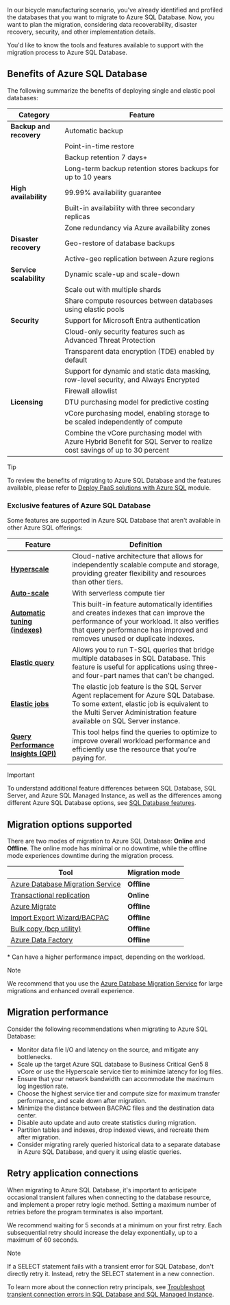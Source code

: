 In our bicycle manufacturing scenario, you've already identified and profiled the databases that you want to migrate to Azure SQL Database. Now, you want to plan the migration, considering data recoverability, disaster recovery, security, and other implementation details. 

You'd like to know the tools and features available to support with the migration process to Azure SQL Database.

## Benefits of Azure SQL Database

The following summarize the benefits of deploying single and elastic pool databases:

| Category | Feature |
| --- | --- |
| **Backup and recovery** | Automatic backup |
|  | Point-in-time restore |
|  | Backup retention 7 days+ |
|  | Long-term backup retention stores backups for up to 10 years |
| **High availability** | 99.99% availability guarantee |
|  | Built-in availability with three secondary replicas |
|  | Zone redundancy via Azure availability zones |
| **Disaster recovery** | Geo-restore of database backups |
|  | Active-geo replication between Azure regions |
| **Service scalability** | Dynamic scale-up and scale-down |
|  | Scale out with multiple shards |
|  | Share compute resources between databases using elastic pools |
| **Security** | Support for Microsoft Entra authentication |
|  | Cloud-only security features such as Advanced Threat Protection |
|  | Transparent data encryption (TDE) enabled by default |
|  | Support for dynamic and static data masking, row-level security, and Always Encrypted |
|  | Firewall allowlist |
| **Licensing** | DTU purchasing model for predictive costing |
|  | vCore purchasing model, enabling storage to be scaled independently of compute |
|  | Combine the vCore purchasing model with Azure Hybrid Benefit for SQL Server to realize cost savings of up to 30 percent |

> [!TIP]
> To review the benefits of migrating to Azure SQL Database and the features available, please refer to [Deploy PaaS solutions with Azure SQL](/training/modules/deploy-paas-solutions-with-azure-sql/) module.

### Exclusive features of Azure SQL Database

Some features are supported in Azure SQL Database that aren't available in other Azure SQL offerings:

| Feature | Definition |
| --- | --- |
| [**Hyperscale**](/azure/azure-sql/database/service-tier-hyperscale) | Cloud-native architecture that allows for independently scalable compute and storage, providing greater flexibility and resources than other tiers. |
| [**Auto-scale**](/azure/azure-sql/database/serverless-tier-overview?tabs=general-purpose#autoscaling) | With serverless compute tier |
| [**Automatic tuning (indexes)**](/azure/azure-sql/database/automatic-tuning-overview) | This built-in feature automatically identifies and creates indexes that can improve the performance of your workload. It also verifies that query performance has improved and removes unused or duplicate indexes. |
| [**Elastic query**](/azure/azure-sql/database/elastic-query-overview) | Allows you to run T-SQL queries that bridge multiple databases in SQL Database. This feature is useful for applications using three- and four-part names that can't be changed. |
| [**Elastic jobs**](/azure/azure-sql/database/job-automation-overview) | The elastic job feature is the SQL Server Agent replacement for Azure SQL Database. To some extent, elastic job is equivalent to the Multi Server Administration feature available on SQL Server instance. |
| [**Query Performance Insights (QPI)**](/azure/azure-sql/database/query-performance-insight-use) | This tool helps find the queries to optimize to improve overall workload performance and efficiently use the resource that you're paying for. |

> [!IMPORTANT]
> To understand additional feature differences between SQL Database, SQL Server, and Azure SQL Managed Instance, as well as the differences among different Azure SQL Database options, see [SQL Database features](/azure/azure-sql/database/features-comparison).

## Migration options supported

There are two modes of migration to Azure SQL Database: **Online** and **Offline**. The online mode has minimal or no downtime, while the offline mode experiences downtime during the migration process.

| Tool | Migration mode |
| --- | --- |
| [Azure Database Migration Service](/azure/dms/dms-overview) | **Offline** |
| [Transactional replication](/sql/relational-databases/replication/transactional/transactional-replication) | **Online** |
| [Azure Migrate](/azure/migrate/migrate-services-overview) | **Offline** |
| [Import Export Wizard/BACPAC](/azure/azure-sql/database/database-export) | **Offline** |
| [Bulk copy (bcp utility)](/sql/relational-databases/import-export/import-and-export-bulk-data-by-using-the-bcp-utility-sql-server) | **Offline** |
| [Azure Data Factory](/azure/data-factory/quickstart-get-started) | **Offline** |

\* Can have a higher performance impact, depending on the workload.

> [!NOTE]
> We recommend that you use the [Azure Database Migration Service](/azure/dms/dms-overview) for large migrations and enhanced overall experience.

## Migration performance

Consider the following recommendations when migrating to Azure SQL Database:

- Monitor data file I/O and latency on the source, and mitigate any bottlenecks.
- Scale up the target Azure SQL database to Business Critical Gen5 8 vCore or use the Hyperscale service tier to minimize latency for log files.
- Ensure that your network bandwidth can accommodate the maximum log ingestion rate.
- Choose the highest service tier and compute size for maximum transfer performance, and scale down after migration.
- Minimize the distance between BACPAC files and the destination data center.
- Disable auto update and auto create statistics during migration.
- Partition tables and indexes, drop indexed views, and recreate them after migration.
- Consider migrating rarely queried historical data to a separate database in Azure SQL Database, and query it using elastic queries.

## Retry application connections

When migrating to Azure SQL Database, it's important to anticipate occasional transient failures when connecting to the database resource, and implement a proper retry logic method. Setting a maximum number of retries before the program terminates is also important.

We recommend waiting for 5 seconds at a minimum on your first retry. Each subsequential retry should increase the delay exponentially, up to a maximum of 60 seconds.

> [!NOTE]
> If a SELECT statement fails with a transient error for SQL Database, don't directly retry it. Instead, retry the SELECT statement in a new connection.

To learn more about the connection retry principals, see [Troubleshoot transient connection errors in SQL Database and SQL Managed Instance](/azure/azure-sql/database/troubleshoot-common-connectivity-issues).

